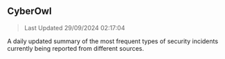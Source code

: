## CyberOwl 
> Last Updated 29/09/2024 02:17:04 


A daily updated summary of the most frequent types of security incidents currently being reported from different sources.

